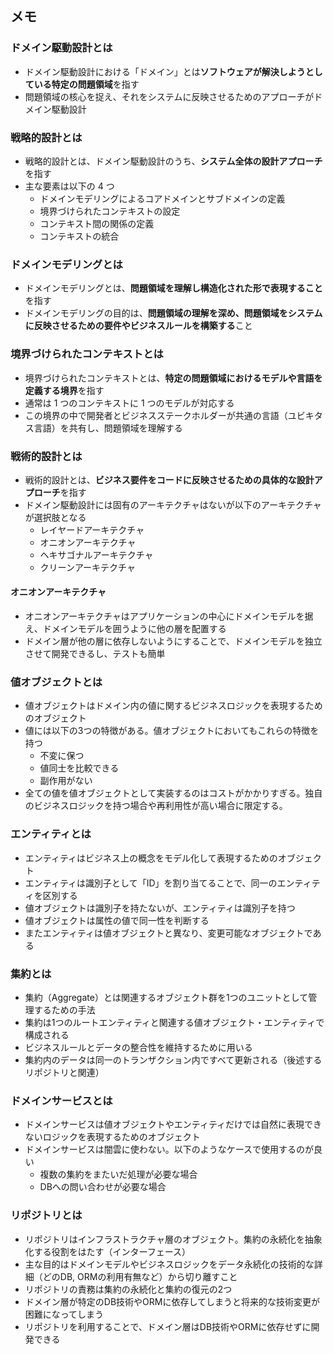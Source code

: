 ## メモ

### ドメイン駆動設計とは

- ドメイン駆動設計における「ドメイン」とは**ソフトウェアが解決しようとしている特定の問題領域**を指す
- 問題領域の核心を捉え、それをシステムに反映させるためのアプローチがドメイン駆動設計

### 戦略的設計とは

- 戦略的設計とは、ドメイン駆動設計のうち、**システム全体の設計アプローチ**を指す
- 主な要素は以下の 4 つ
  - ドメインモデリングによるコアドメインとサブドメインの定義
  - 境界づけられたコンテキストの設定
  - コンテキスト間の関係の定義
  - コンテキストの統合

### ドメインモデリングとは

- ドメインモデリングとは、**問題領域を理解し構造化された形で表現すること**を指す
- ドメインモデリングの目的は、**問題領域の理解を深め、問題領域をシステムに反映させるための要件やビジネスルールを構築する**こと

### 境界づけられたコンテキストとは

- 境界づけられたコンテキストとは、**特定の問題領域におけるモデルや言語を定義する境界**を指す
- 通常は 1 つのコンテキストに 1 つのモデルが対応する
- この境界の中で開発者とビジネスステークホルダーが共通の言語（ユビキタス言語）を共有し、問題領域を理解する

### 戦術的設計とは
- 戦術的設計とは、**ビジネス要件をコードに反映させるための具体的な設計アプローチ**を指す
- ドメイン駆動設計には固有のアーキテクチャはないが以下のアーキテクチャが選択肢となる
  - レイヤードアーキテクチャ
  - オニオンアーキテクチャ
  - ヘキサゴナルアーキテクチャ
  - クリーンアーキテクチャ

#### オニオンアーキテクチャ
- オニオンアーキテクチャはアプリケーションの中心にドメインモデルを据え、ドメインモデルを囲うように他の層を配置する
- ドメイン層が他の層に依存しないようにすることで、ドメインモデルを独立させて開発できるし、テストも簡単

### 値オブジェクトとは
- 値オブジェクトはドメイン内の値に関するビジネスロジックを表現するためのオブジェクト
- 値には以下の3つの特徴がある。値オブジェクトにおいてもこれらの特徴を持つ
  - 不変に保つ
  - 値同士を比較できる
  - 副作用がない
- 全ての値を値オブジェクトとして実装するのはコストがかかりすぎる。独自のビジネスロジックを持つ場合や再利用性が高い場合に限定する。

### エンティティとは
- エンティティはビジネス上の概念をモデル化して表現するためのオブジェクト
- エンティティは識別子として「ID」を割り当てることで、同一のエンティティを区別する
- 値オブジェクトは識別子を持たないが、エンティティは識別子を持つ
- 値オブジェクトは属性の値で同一性を判断する
- またエンティティは値オブジェクトと異なり、変更可能なオブジェクトである

### 集約とは
- 集約（Aggregate）とは関連するオブジェクト群を1つのユニットとして管理するための手法
- 集約は1つのルートエンティティと関連する値オブジェクト・エンティティで構成される
- ビジネスルールとデータの整合性を維持するために用いる
- 集約内のデータは同一のトランザクション内ですべて更新される（後述するリポジトリと関連）

### ドメインサービスとは
- ドメインサービスは値オブジェクトやエンティティだけでは自然に表現できないロジックを表現するためのオブジェクト
- ドメインサービスは闇雲に使わない。以下のようなケースで使用するのが良い
  - 複数の集約をまたいだ処理が必要な場合
  - DBへの問い合わせが必要な場合

### リポジトリとは
- リポジトリはインフラストラクチャ層のオブジェクト。集約の永続化を抽象化する役割をはたす（インターフェース）
- 主な目的はドメインモデルやビジネスロジックをデータ永続化の技術的な詳細（どのDB, ORMの利用有無など）から切り離すこと
- リポジトリの責務は集約の永続化と集約の復元の2つ
- ドメイン層が特定のDB技術やORMに依存してしまうと将来的な技術変更が困難になってしまう
- リポジトリを利用することで、ドメイン層はDB技術やORMに依存せずに開発できる